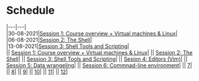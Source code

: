 <!-- JS use if these pages are used as githubpages. can be deleted if used elsewhere -->
<script src="https://code.jquery.com/jquery-3.2.1.min.js"></script>
<script src="script.js"></script>
# Schedule 

|---|---|    
|30-08-2021|[Session 1: Course overview + Virtual machines & Linux](1.html)|   
|06-08-2021|[Session 2: The Shell](2.html)|    
|13-08-2021|[Session 3: Shell Tools and Scripting](3.html)|    
|| [Session 1: Course overview + Virtual machines & Linux](1.html)|
|| [Session 2: The Shell](2.html)|
|| [Session 3: Shell Tools and Scripting](3.html)|
|| [Sesion 4: Editors (Vim)](4.html)|
|| [Session 5: Data wrangeling](data.wrangling.md.html)|
|| [Session 6: Commnad-line environment](6.html)|
|| [7](7.html)|
|| [8](8.html)|
|| [9](9.html)|
|| [10](10.html)|
|| [11](11.html)|
|| [12](12.html)|
